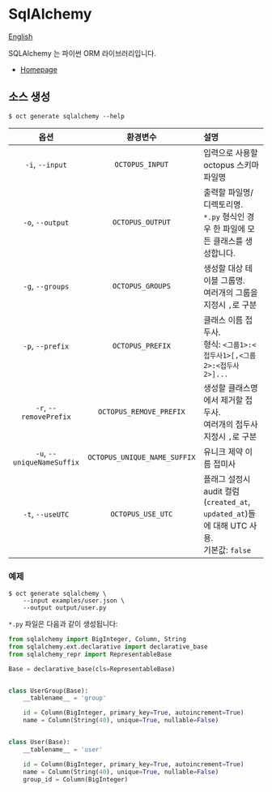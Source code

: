 # SqlAlchemy

[English](../sqlalchemy.md)

SQLAlchemy 는 파이썬 ORM 라이브러리입니다.

- [Homepage](https://www.sqlalchemy.org/)

## 소스 생성

```shell
$ oct generate sqlalchemy --help
```

|            옵션            |           환경변수           | 설명                                                                                         |
| :------------------------: | :--------------------------: | :------------------------------------------------------------------------------------------- |
|      `-i`, `--input`       |       `OCTOPUS_INPUT`        | 입력으로 사용할 octopus 스키마 파일명                                                        |
|      `-o`, `--output`      |       `OCTOPUS_OUTPUT`       | 출력할 파일명/디렉토리명. `*.py` 형식인 경우 한 파일에 모든 클래스를 생성합니다.             |
|      `-g`, `--groups`      |       `OCTOPUS_GROUPS`       | 생성할 대상 테이블 그룹명.<br />여러개의 그룹을 지정시 `,`로 구분                            |
|      `-p`, `--prefix`      |       `OCTOPUS_PREFIX`       | 클래스 이름 접두사.<br />형식: `<그룹1>:<접두사1>[,<그룹2>:<접두사2>]...`                    |
|   `-r`, `--removePrefix`   |   `OCTOPUS_REMOVE_PREFIX`    | 생성할 클래스명에서 제거할 접두사.<br />여러개의 접두사 지정시 `,`로 구분                    |
| `-u`, `--uniqueNameSuffix` | `OCTOPUS_UNIQUE_NAME_SUFFIX` | 유니크 제약 이름 접미사                                                                      |
|      `-t`, `--useUTC`      |      `OCTOPUS_USE_UTC`       | 플래그 설정시 audit 컬럼(`created_at`, `updated_at`)들에 대해 UTC 사용.<br />기본값: `false` |

### 예제

```shell
$ oct generate sqlalchemy \
    --input examples/user.json \
    --output output/user.py
```

`*.py` 파일은 다음과 같이 생성됩니다:

```python
from sqlalchemy import BigInteger, Column, String
from sqlalchemy.ext.declarative import declarative_base
from sqlalchemy_repr import RepresentableBase

Base = declarative_base(cls=RepresentableBase)


class UserGroup(Base):
    __tablename__ = 'group'

    id = Column(BigInteger, primary_key=True, autoincrement=True)
    name = Column(String(40), unique=True, nullable=False)


class User(Base):
    __tablename__ = 'user'

    id = Column(BigInteger, primary_key=True, autoincrement=True)
    name = Column(String(40), unique=True, nullable=False)
    group_id = Column(BigInteger)
```
